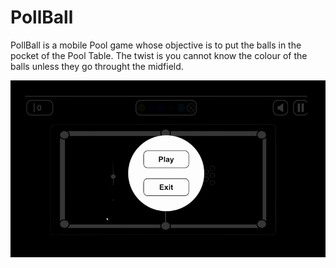 # PollBall
 
PollBall is a mobile Pool game whose objective is to put the balls in the pocket of the Pool Table. The twist is you cannot know the colour of the balls unless they go throught the midfield. 

![Alt Text](media/pollball.gif)
